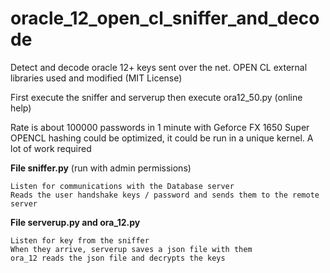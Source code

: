 # oracle_12_open_cl_sniffer_and_decode

Detect and decode oracle 12+ keys sent over the net. OPEN CL external libraries used and modified (MIT License)

First execute the sniffer and serverup
then execute ora12_50.py (online help)

Rate is about 100000 passwords in 1 minute with Geforce FX 1650 Super
OPENCL hashing  could be optimized, it could be run in a unique kernel. A lot of work required

**File sniffer.py** 
(run with admin permissions)

    Listen for communications with the Database server
    Reads the user handshake keys / password and sends them to the remote server

**File serverup.py and  ora_12.py**

    Listen for key from the sniffer
    When they arrive, serverup saves a json file with them
    ora_12 reads the json file and decrypts the keys
